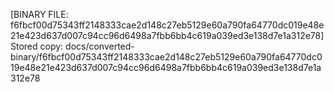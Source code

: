 [BINARY FILE: f6fbcf00d75343ff2148333cae2d148c27eb5129e60a790fa64770dc019e48e21e423d637d007c94cc96d6498a7fbb6bb4c619a039ed3e138d7e1a312e78]
Stored copy: docs/converted-binary/f6fbcf00d75343ff2148333cae2d148c27eb5129e60a790fa64770dc019e48e21e423d637d007c94cc96d6498a7fbb6bb4c619a039ed3e138d7e1a312e78
